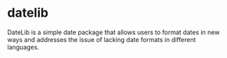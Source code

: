 # datelib
DateLib is a simple date package that allows users to format dates in new ways and addresses the issue of lacking date formats in different languages.
